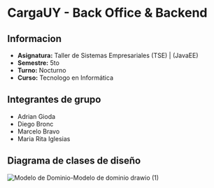 # CargaUY - Back Office & Backend

## Informacion

- **Asignatura:** Taller de Sistemas Empresariales (TSE) | (JavaEE)
- **Semestre:** 5to
- **Turno:** Nocturno
- **Curso:** Tecnologo en Informática

## Integrantes de grupo

- Adrian Gioda
- Diego Bronc
- Marcelo Bravo
- Maria Rita Iglesias

## Diagrama de clases de diseño
![Modelo de Dominio-Modelo de dominio drawio (1)](https://github.com/ritaiglesias-96/CargaUY/assets/51145626/2abdc3fe-a7bc-429e-8f9d-fd32f59c592b)
